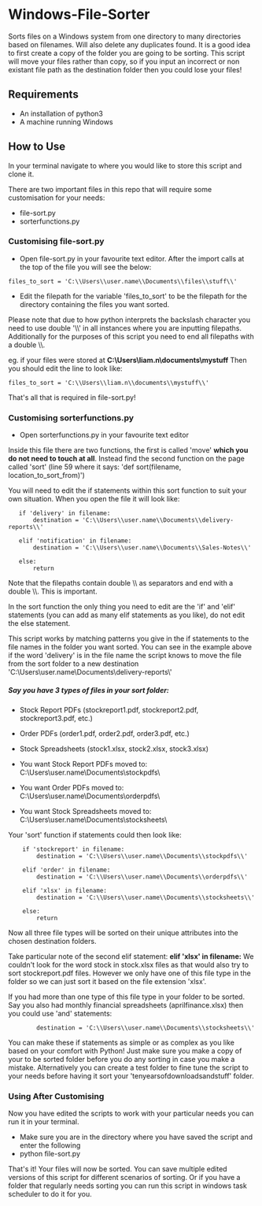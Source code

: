 # Windows-File-Sorter
Sorts files on a Windows system from one directory to many directories based on filenames. Will also delete any duplicates found.
It is a good idea to first create a copy of the folder you are going to be sorting. This script will move your files rather than copy, so if you input an incorrect
or non existant file path as the destination folder then you could lose your files!

## Requirements
- An installation of python3
- A machine running Windows

## How to Use
In your terminal navigate to where you would like to store this script and clone it.

There are two important files in this repo that will require some customisation for your needs:
- file-sort.py
- sorterfunctions.py

### Customising file-sort.py

- Open file-sort.py in your favourite text editor. After the import calls at the top of the file you will see the below:

```Directory containing files to be moved. Use double \\ and end with double \\
files_to_sort = 'C:\\Users\\user.name\\Documents\\files\\stuff\\'
```

- Edit the filepath for the variable 'files_to_sort' to be the filepath for the directory containing the files you want sorted. 

Please note that due to how python interprets the backslash character you need to use double '\\\\' in all instances where you are inputting filepaths.
Additionally for the purposes of this script you need to end all filepaths with a double \\\\.

eg. if your files were stored at <b>C:\Users\liam.n\documents\mystuff</b>
Then you should edit the line to look like:
```
files_to_sort = 'C:\\Users\\liam.n\\documents\\mystuff\\'
```

That's all that is required in file-sort.py!


### Customising sorterfunctions.py

- Open sorterfunctions.py in your favourite text editor

Inside this file there are two functions, the first is called 'move' <b>which you do not need to touch at all</b>.
Instead find the second function on the page called 'sort' (line 59 where it says: 'def sort(filename, location_to_sort_from)')

You will need to edit the if statements within this sort function to suit your own situation. When you open the file it will look like:

```# All conditions for moving files to appropriate directory
   if 'delivery' in filename:
       destination = 'C:\\Users\\user.name\\Documents\\delivery-reports\\'

   elif 'notification' in filename:
       destination = 'C:\\Users\\user.name\\Documents\\Sales-Notes\\'

   else:
       return
```

Note that the filepaths contain double \\\\ as separators and end with a double \\\\. This is important.


In the sort function the only thing you need to edit are the 'if' and 'elif' statements (you can add as many elif statements as you like), do not edit the else statement.

This script works by matching patterns you give in the if statements to the file names in the folder you want sorted. You can see in the example above if the word 'delivery'
is in the file name the script knows to move the file from the sort folder to a new destination 'C:\\Users\\user.name\\Documents\\delivery-reports\\'

##### Say you have 3 types of files in your sort folder:
- Stock Report PDFs (stockreport1.pdf, stockreport2.pdf, stockreport3.pdf, etc.)
- Order PDFs (order1.pdf, order2.pdf, order3.pdf, etc.) 
- Stock Spreadsheets (stock1.xlsx, stock2.xlsx, stock3.xlsx)

- You want Stock Report PDFs moved to: C:\\Users\\user.name\\Documents\\stockpdfs\\
- You want Order PDFs moved to: C:\\Users\\user.name\\Documents\\orderpdfs\\
- You want Stock Spreadsheets moved to: C:\\Users\\user.name\\Documents\\stocksheets\\

Your 'sort' function if statements could then look like:

``` # All conditions for moving files to appropriate directory
    if 'stockreport' in filename:
        destination = 'C:\\Users\\user.name\\Documents\\stockpdfs\\'

    elif 'order' in filename:
        destination = 'C:\\Users\\user.name\\Documents\\orderpdfs\\'
        
    elif 'xlsx' in filename:
        destination = 'C:\\Users\\user.name\\Documents\\stocksheets\\'   

    else:
        return
```

Now all three file types will be sorted on their unique attributes into the chosen destination folders. 

Take particular note of the second elif statement: <b>elif 'xlsx' in filename:</b>
We couldn't look for the word stock in stock.xlsx files as that would also try to sort stockreport.pdf files.
However we only have one of this file type in the folder so we can just sort it based on the file extension 'xlsx'.

If you had more than one type of this file type in your folder to be sorted. Say you also had monthly financial spreadsheets (aprilfinance.xlsx) 
then you could use 'and' statements:

``` elif 'xlsx' and 'stock' in filename:
        destination = 'C:\\Users\\user.name\\Documents\\stocksheets\\'   
```

You can make these if statements as simple or as complex as you like based on your comfort with Python! Just make sure you make a copy of your 
to be sorted folder before you do any sorting in case you make a mistake. Alternatively you can create a test folder to fine tune the script to your needs
before having it sort your 'tenyearsofdownloadsandstuff' folder.

### Using After Customising
Now you have edited the scripts to work with your particular needs you can run it in your terminal.

- Make sure you are in the directory where you have saved the script and enter the following
- python file-sort.py

That's it! Your files will now be sorted. You can save multiple edited versions of this script for different scenarios of sorting. 
Or if you have a folder that regularly needs sorting you can run this script in windows task scheduler to do it for you.
